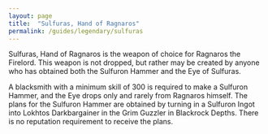 ```yaml
---
layout: page
title:  "Sulfuras, Hand of Ragnaros"
permalink: /guides/legendary/sulfuras
---
```


Sulfuras, Hand of Ragnaros is the weapon of choice for Ragnaros the Firelord. This weapon is not dropped, but rather may be created by anyone who has obtained both the  Sulfuron Hammer and the  Eye of Sulfuras. 

A blacksmith with a minimum skill of 300 is required to make a Sulfuron Hammer, and the Eye drops only and rarely from Ragnaros himself. The plans for the Sulfuron Hammer are obtained by turning in a Sulfuron Ingot into Lokhtos Darkbargainer in the Grim Guzzler in Blackrock Depths. There is no reputation requirement to receive the plans.